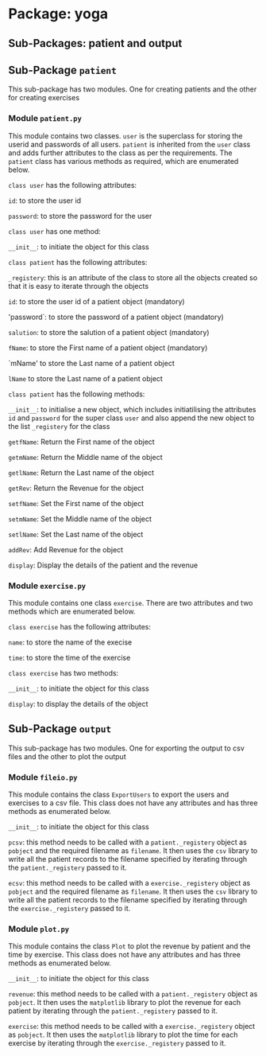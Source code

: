 # Package: yoga
## Sub-Packages: patient and output

## Sub-Package `patient`
This sub-package has two modules. One for creating patients and the other for creating exercises
### Module `patient.py`
This module contains two classes. `user` is the superclass for storing the userid and passwords of all users. `patient` is inherited
from the `user` class and adds further attributes to the class as per the requirements. The `patient` class has various methods as required,
which are enumerated below.

`class user` has the following attributes:

`id`: to store the user id

`password`: to store the password for the user

`class user` has one method:

`__init__`: to initiate the object for this class

`class patient` has the following attributes:

`_registery`: this is an attribute of the class to store all the objects created so that it is easy to iterate through the objects

`id`: to store the user id of a patient object (mandatory)

'password`: to store the password of a patient object (mandatory)

`salution`: to store the salution of a patient object (mandatory)

`fName`: to store the First name of a patient object (mandatory)

`mName' to store the Last name of a patient object

`lName` to store the Last name of a patient object

`class patient` has the following methods:

`__init__`: to initialise a new object, which includes initiatilising the attributes `id` and `password` for the super class `user` and also append the new object to the list `_registery` for the class

`getfName`: Return the First name of the object

`getmName`: Return the Middle name of the object

`getlName`: Return the Last name of the object

`getRev`: Return the Revenue for the object

`setfName`: Set the First name of the object

`setmName`: Set the Middle name of the object

`setlName`: Set the Last name of the object

`addRev`: Add Revenue for the object

`display`: Display the details of the patient and the revenue

### Module `exercise.py`
This module contains one class `exercise`. There are two attributes and two methods which are enumerated below.

`class exercise` has the following attributes:

`name`: to store the name of the execise

`time`: to store the time of the exercise

`class exercise` has two methods:

`__init__`: to initiate the object for this class

`display`: to display the details of the object

## Sub-Package `output`
This sub-package has two modules. One for exporting the output to csv files and the other to plot the output
### Module `fileio.py`
This module contains the class `ExportUsers` to export the users and exercises to a csv file. This class does not have any attributes and has three methods as enumerated below.

`__init__`: to initiate the object for this class

`pcsv`: this method needs to be called with a `patient._registery` object as `pobject` and the required filename as `filename`. It then uses the `csv` library to write all the patient records to the filename specified by iterating through the `patient._registery` passed to it.

`ecsv`: this method needs to be called with a `exercise._registery` object as `pobject` and the required filename as `filename`. It then uses the `csv` library to write all the patient records to the filename specified by iterating through the `exercise._registery` passed to it.

### Module `plot.py`
This module contains the class `Plot` to plot the revenue by patient and the time by exercise. This class does not have any attributes and has three methods as enumerated below.

`__init__`: to initiate the object for this class

`revenue`: this method needs to be called with a `patient._registery` object as `pobject`. It then uses the `matplotlib` library to plot the revenue for each patient by iterating through the `patient._registery` passed to it.

`exercise`: this method needs to be called with a `exercise._registery` object as `pobject`. It then uses the `matplotlib` library to plot the time for each exercise by iterating through the `exercise._registery` passed to it.
